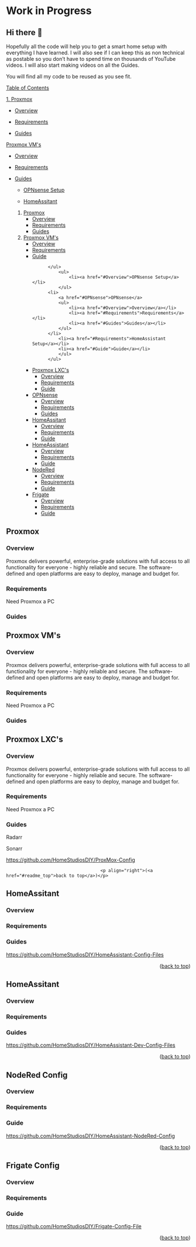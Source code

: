 # Work in Progress

## Hi there 👋								<a id="readme_top"></a>

Hopefully all the code will help you to get a smart home setup with everything I have learned. I will also see if I can keep this as non technical as postable so you don’t have to spend time on thousands of YouTube videos. I will also start making videos on all the Guides. 

You will find all my code to be reused as you see fit.





<u>Table of Contents</u> 

<a href="#Proxmox">1. Proxmox</a>

+ <a href="#Overview">Overview</a>

+ <a href="#Requirements">Requirements</a>

+ <a href="#Guides">Guides</a>



<a href="# Proxmox VM's"> Proxmox VM's</a>

+ <a href="#Overview">Overview</a>

+ <a href="#Requirements">Requirements</a>

+ <a href="#Guides">Guides</a>

	+ <a href="#Overview">OPNsense Setup</a>
	
	+ <a href="#HomeAssitant">HomeAssitant</a>



  
  <ol>
    <li>
		<a href="#Proxmox">Proxmox</a>
			<ul>
				<li><a href="#Overview">Overview</a></li>
				<li><a href="#Requirements">Requirements</a></li>
				<li><a href="#Guides">Guides</a></li>
			</ul>
    </li>
    <li>
		<a href="# Proxmox LXC's"> Proxmox VM's</a>
			<ul>
				<li><a href="#Overview">Overview</a></li>
				<li><a href="#Requirements">Requirements</a></li>
				<li><a href="#Guide">Guide</a></li>
				
			</ul>
				<ul>
					<li><a href="#Overview">OPNsense Setup</a></li>
				</ul>
			<li>
				<a href="#OPNsense">OPNsense</a>
				<ul>
					<li><a href="#Overview">Overview</a></li>
					<li><a href="#Requirements">Requirements</a></li>
					<li><a href="#Guides">Guides</a></li>
				</ul>
			</li>
				<li><a href="#Requirements">HomeAssistant Setup</a></li>
				<li><a href="#Guide">Guide</a></li>
				</ul>
			</ul>
	</li>
    <li>
		<a href="# Proxmox LXC's"> Proxmox LXC's</a>
			<ul>
				<li><a href="#Overview">Overview</a></li>
				<li><a href="#Requirements">Requirements</a></li>
				<li><a href="#Guide">Guide</a></li>
			</ul>
	</li>	
    <li>
		<a href="#OPNsense">OPNsense</a>
			<ul>
				<li><a href="#Overview">Overview</a></li>
				<li><a href="#Requirements">Requirements</a></li>
				<li><a href="#Guides">Guides</a></li>
			</ul>
    </li>	
    <li>
		<a href="#HomeAssitant">HomeAssitant</a>
			<ul>
				<li><a href="#Overview">Overview</a></li>
				<li><a href="#Requirements">Requirements</a></li>
				<li><a href="#Guide">Guide</a></li>
			</ul>
    </li>
    <li>
		<a href="#HomeAssistant">HomeAssistant</a>
			<ul>
				<li><a href="#Overview">Overview</a></li>
				<li><a href="#Requirements">Requirements</a></li>
				<li><a href="#Guide">Guide</a></li>
			</ul>
    </li>
    <li>
		<a href="#NodeRed">NodeRed</a>
			<ul>
				<li><a href="#Overview">Overview</a></li>
				<li><a href="#Requirements">Requirements</a></li>
				<li><a href="#Guide">Guide</a></li>
			</ul>	
    </li>		
    <li>
		<a href="#Frigate">Frigate</a>
			<ul>
				<li><a href="#Overview">Overview</a></li>
				<li><a href="#Requirements">Requirements</a></li>
				<li><a href="#Guide">Guide</a></li>
			</ul>
	
  </ol>
</details>



## Proxmox								<a id="Proxmox"></a>


### Overview 							<a id="Overview"></a>

Proxmox delivers powerful, enterprise-grade solutions with full access to all functionality for everyone - highly reliable and secure.
The software-defined and open platforms are easy to deploy, manage and budget for.

### Requirements 						<a id="Requirements"></a>

Need Proxmox a PC



### Guides 								<a id="Guides"></a>







## Proxmox VM's								<a id="Proxmox"></a>


### Overview 							<a id="Overview"></a>

Proxmox delivers powerful, enterprise-grade solutions with full access to all functionality for everyone - highly reliable and secure.
The software-defined and open platforms are easy to deploy, manage and budget for.

### Requirements 						<a id="Requirements"></a>

Need Proxmox a PC



### Guides 								<a id="Guides"></a>





## Proxmox LXC's								<a id="Proxmox"></a>


### Overview 							<a id="Overview"></a>

Proxmox delivers powerful, enterprise-grade solutions with full access to all functionality for everyone - highly reliable and secure.
The software-defined and open platforms are easy to deploy, manage and budget for.

### Requirements 						<a id="Requirements"></a>

Need Proxmox a PC



### Guides 								<a id="Guides"></a>

Radarr

Sonarr


https://github.com/HomeStudiosDIY/ProxMox-Config





										<p align="right">(<a href="#readme_top">back to top</a>)</p>

## HomeAssitant							<a id="Proxmox"></a>



### Overview 							<a id="Proxmox"></a>

### Requirements 						<a id="Proxmox"></a>

### Guides								<a id="Proxmox"></a>

https://github.com/HomeStudiosDIY/HomeAssistant-Config-Files


<p align="right">(<a href="#readme_top">back to top</a>)</p>

## HomeAssitant <a id="Proxmox"></a>

### Overview <a id="Overview"></a>

### Requirements <a id="Requirements"></a>

### Guides <a id="Requirements"></a>

https://github.com/HomeStudiosDIY/HomeAssistant-Dev-Config-Files


<p align="right">(<a href="#readme_top">back to top</a>)</p>

## NodeRed Config <a id="Requirements"></a> 

### Overview <a id="Requirements"></a>

### Requirements <a id="Requirements"></a>

### Guide <a id="Requirements"></a>

https://github.com/HomeStudiosDIY/HomeAssistant-NodeRed-Config


<p align="right">(<a href="#readme_top">back to top</a>)</p>

## Frigate Config <a id="Requirements"></a>

### Overview <a id="Requirements"></a>

### Requirements <a id="Requirements"></a>

### Guide <a id="Requirements"></a>

https://github.com/HomeStudiosDIY/Frigate-Config-File


<p align="right">(<a href="#readme_top">back to top</a>)</p>














<!--
**HomeStudiosDIY/HomeStudiosDIY** is a ✨ _special_ ✨ repository because its `README.md` (this file) appears on your GitHub profile.

Here are some ideas to get you started:

- 🔭 I’m currently working on ...
- 🌱 I’m currently learning ...
- 👯 I’m looking to collaborate on ...
- 🤔 I’m looking for help with ...
- 💬 Ask me about ...
- 📫 How to reach me: ...
- 😄 Pronouns: ...
- ⚡ Fun fact: ...
-->


